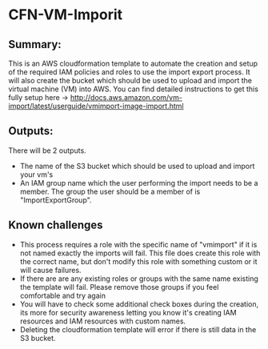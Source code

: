 # CFN-VM-Imporit

## Summary:
This is an AWS cloudformation template to automate the creation and setup of the required IAM policies and roles to use the import export process.  It will also create the bucket which should be used to upload and import the virtual machine (VM) into AWS.  You can find detailed instructions to get this fully setup  here -> http://docs.aws.amazon.com/vm-import/latest/userguide/vmimport-image-import.html

## Outputs:
There will be 2 outputs.
- The name of the S3 bucket which should be used to upload and import your vm's
- An IAM group name which the user performing the import needs to be a member.  The group the user should be a member of is "ImportExportGroup".

## Known challenges
- This process requires a role with the specific name of "vmimport" if it is not named exactly the imports will fail.  This file does create this role with the correct name, but don't modify this role with something custom or it will cause failures.
- If there are are any existing roles or groups with the same name existing the template will fail. Please remove those groups if you feel comfortable and try again
- You will have to check some additional check boxes during the creation, its more for security awareness letting you know it's creating IAM resources and IAM resources with custom names.
- Deleting the cloudformation template will error if there is still data in the S3 bucket.
